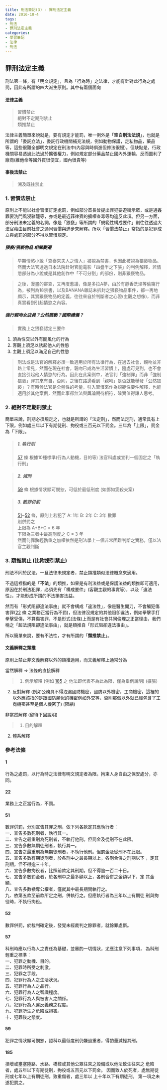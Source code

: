 ```yaml
---
title: 刑法筆記(3) - 罪刑法定主義
date: 2016-10-4
tags:
- 刑法
- 罪刑法定主義
categories:
- 學習筆記
- 法律
- 刑法
---
```


## 罪刑法定主義
刑法第一條，有「明文規定」，且為「行為時」之法律，才能有針對此行為之處罰，因此有所謂的四大派生原則。其中有兩個面向

<!-- more -->

#### 法律主義
> 習慣禁止  
> 絕對不定期刑禁止  
> 類推禁止  

法律主義簡單來說就是，要有規定才能罰，唯一例外是「**空白刑法法規**」，也就是所謂的「委託立法」，委託行政機關補充法規，例如動物保護，走私物品，藥品等，這些很難全部明文規定在刑法中(內容與時俱進但修法很慢)。但缺點是，行政機關容易透過此法過於擴張權力，例如規定部分藥品禁止國內外運輸，反而圖利了廠商(維他命等國外買很便宜，國內很貴等)

#### 事後法禁止
  > 溯及既往禁止

### 1. 習慣法禁止
原則上不能以社會習慣訂定處罰，例如部分首長曾提出罪犯要遊街示眾，或是通姦罪要洗門風浸豬籠等，亦或是最近菲律賓的擴權查毒等均違反此項。但另一方面，部分刑法未定義的名詞，像是「猥褻」等所謂的「規範性構成要件」則往往透過大法官藉由目前社會之通同習慣與進步來解釋。所以「習慣法禁止」常指的是犯罪成立與處罰的部分不得以習慣規定。  

##### 猥褻/猥褻物品 相關變遷
> 早期情慾小說「查泰來夫人之情人」被視為禁書，也因此被視為猥褻物品。然而大法官透過日本法院針對官能電影「四疊半之下張」的判例解釋，若情慾部分為小說或是其他創作中「不可分割」的部份，則非猥褻物品。

> 之後，漫畫的審查，又再度惹議，像是多拉A夢，由於有靜香洗澡等偷窺行為，被列為18禁書，以及BANANA雜誌未拆封之猥褻物品事件，都一再地顯示，其實猥褻物品的定義，往往來自於判斷者之心證(主觀之想像)，而非真實看到引起情慾之內容。

##### 強行親吻女店員？公然猥褻？國際禮儀？
> 實務上之猥褻認定三要件
1. 須為性交以外有關風化的行為
2. 客觀上須足以誘起他人的性慾
3. 主觀上須足以滿足自己的性慾

>刑法或是法官的解釋必須一致適用於所有法律行為，在過去社會，親吻並非路上常見，然而在現在社會，親吻已成為生活習慣上，隨處可見到，也不會直接引起他人情慾的行為。因此在此案例中，法官判「強制罪」而非「強制猥褻」罪其來有自，否則，之後在路邊看到「親吻」是否就能舉發「公然猥褻」？有時候法官是全盤性的考量，引入習慣來作為規範性要件解釋，也能適用於其他案例，然而此事卻無法與輿論期待相符，確實值得讓人思考。


### 2. 絕對不定期刑禁止
簡單來說，刑期必須規定之，也就是所謂的「法定刑」，然而法定刑，通常具有上下限，例如處三年以下有期徒刑、拘役或三百元以下罰金。三年為「上限」，罰金為「下限」。

> ##### 1. 執行刑
> [57](#57) 條 根據10種標準(行為人動機，目的等) 法官科處或宣判一個固定之「執行刑」

> ##### 2. 減刑
> [59](#59) 條 根據情狀顯可憫恕，可低於最低刑度 (如鄧如雯殺夫案)

> ##### 3. 數罪併罰
> [51](#51)~[52](#52) 條，原則上若犯了 A: 1年 B: 2年 C: 3年 數罪  
> 則併罰之  
> 上限為 A+B+C = 6 年  
> 下限為三者中最高刑度之 C = 3 年  
> 然而何罪孰輕孰重之加權依然是刑法學上一個非常困難判斷之實務，僅以法官主觀判斷

### 3. 類推禁止 (比附援引禁止)
刑法不同於民法，一旦法律未規定者，禁止類推類似法律概念來適用。

不過這裡指的是「**不法**」的類推，如果是有利法益或是保護法益的類推即可適用，原因在於刑法犯罪，必須先有「構成要件」(客觀主觀的事實等)，以及「違法性」，才能形成所謂的不法損害法益。  

然而有「形式阻卻違法事由」就不會構成「違法性」，像是醫生開刀，不會觸犯傷害罪([22](#22) 條 之業務正當行為不罰)，但法律沒規定的其他阻卻違法，例如拳擊手打拳擊受傷，不算傷害罪，不是形式(法條)上而是有社會共同倫理之正當理由，我們稱之「超法規阻卻違法事由」，就是類推自「形式阻卻違法事由」。

所以簡單來說，要有不法性，才有所謂的「**類推禁止**」。

#### 文義解釋之類推
原則上禁止非文義解釋以外的類推適用，而文義解釋上通常分為

當然解釋 => 法條的直接解釋
> 1. 例示解釋 (例如 [185](#185) 之 他法即代表不為此為限，僅為舉例說明) (擴張)
2. 反對解釋 (例如公務員不得洩漏國防機密，國防以外機密，工商機密，這裡的以外應該指的是跟國防類似的機密例如外交等，否則那個以外就已經包含了工商機密甚至是個人機密了) (限縮)

非當然解釋 (留待下回說明)
> 1. 目的解釋
2. 體系解釋

### 參考法條

#### 1  
行為之處罰，以行為時之法律有明文規定者為限。拘束人身自由之保安處分，亦同。

#### 22  	
業務上之正當行為，不罰。

#### 51
數罪併罰，分別宣告其罪之刑，依下列各款定其應執行者：  
一、宣告多數死刑者，執行其一。  
二、宣告之最重刑為死刑者，不執行他刑。但罰金及從刑不在此限。  
三、宣告多數無期徒刑者，執行其一。  
四、宣告之最重刑為無期徒刑者，不執行他刑。但罰金及從刑不在此限。  
五、宣告多數有期徒刑者，於各刑中之最長期以上，各刑合併之刑期以下
    ，定其刑期。但不得逾三十年。  
六、宣告多數拘役者，比照前款定其刑期。但不得逾一百二十日。  
七、宣告多數罰金者，於各刑中之最多額以上，各刑合併之金額以下，定
    其金額。  
八、宣告多數褫奪公權者，僅就其中最長期間執行之。  
九、依第五款至前款所定之刑，併執行之。但應執行者為三年以上有期徒
    刑與拘役時，不執行拘役。  

#### 52
數罪併罰，於裁判確定後，發覺未經裁判之餘罪者，就餘罪處斷。

#### 57
科刑時應以行為人之責任為基礎，並審酌一切情狀，尤應注意下列事項，
為科刑輕重之標準：  
一、犯罪之動機、目的。  
二、犯罪時所受之刺激。  
三、犯罪之手段。  
四、犯罪行為人之生活狀況。  
五、犯罪行為人之品行。  
六、犯罪行為人之智識程度。  
七、犯罪行為人與被害人之關係。  
八、犯罪行為人違反義務之程度。  
九、犯罪所生之危險或損害。  
十、犯罪後之態度。  

#### 59
犯罪之情狀顯可憫恕，認科以最低度刑仍嫌過重者，得酌量減輕其刑。

#### 185
損壞或壅塞陸路、水路、橋樑或其他公眾往來之設備或以他法致生往來之
危險者，處五年以下有期徒刑，拘役或五百元以下罰金。
因而致人於死者，處無期徒刑或七年以上有期徒刑。致重傷者，處三年以
上十年以下有期徒刑。
第一項之未遂犯罰之。

